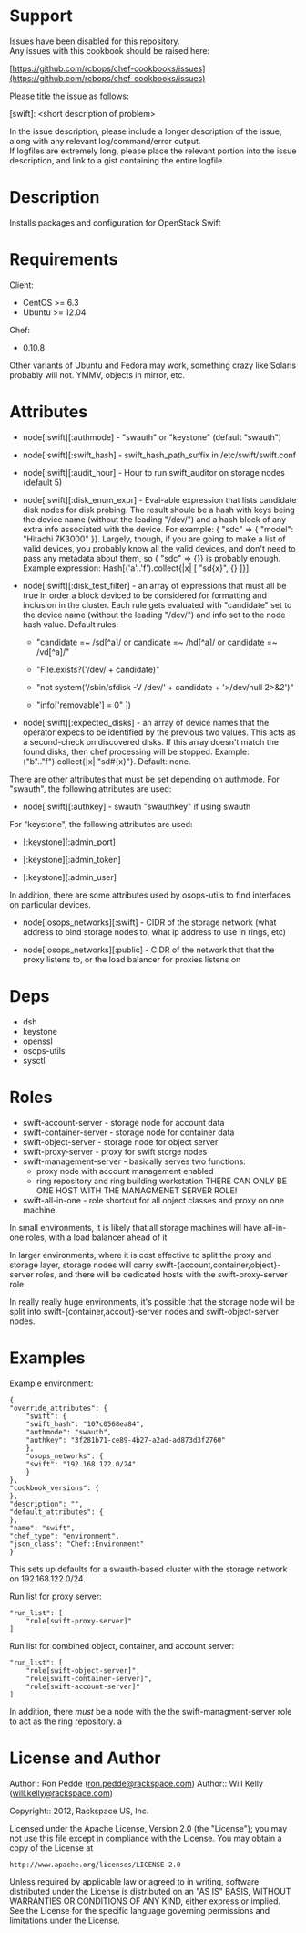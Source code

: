 Support
=======

Issues have been disabled for this repository.  
Any issues with this cookbook should be raised here:

[https://github.com/rcbops/chef-cookbooks/issues](https://github.com/rcbops/chef-cookbooks/issues)

Please title the issue as follows:

[swift]: \<short description of problem\>

In the issue description, please include a longer description of the issue, along with any relevant log/command/error output.  
If logfiles are extremely long, please place the relevant portion into the issue description, and link to a gist containing the entire logfile

Description
====

Installs packages and configuration for OpenStack Swift

Requirements
====

Client:
 * CentOS >= 6.3
 * Ubuntu >= 12.04

Chef:
 * 0.10.8

Other variants of Ubuntu and Fedora may work, something crazy like
Solaris probably will not.  YMMV, objects in mirror, etc.

Attributes
====

 * node[:swift][:authmode] - "swauth" or "keystone" (default "swauth")

 * node[:swift][:swift_hash] - swift_hash_path_suffix in /etc/swift/swift.conf

 * node[:swift][:audit_hour] - Hour to run swift_auditor on storage nodes (default 5)

 * node[:swift][:disk_enum_expr] - Eval-able expression that lists
   candidate disk nodes for disk probing.  The result shoule be a hash
   with keys being the device name (without the leading "/dev/") and a
   hash block of any extra info associated with the device.  For
   example: { "sdc" => { "model": "Hitachi 7K3000" }}.  Largely,
   though, if you are going to make a list of valid devices, you
   probably know all the valid devices, and don't need to pass any
   metadata about them, so { "sdc" => {}} is probably enough.  Example
   expression: Hash[('a'..'f').collect{|x| [ "sd{x}", {} ]}]

 * node[:swift][:disk_test_filter] - an array of expressions that must
   all be true in order a block deviced to be considered for
   formatting and inclusion in the cluster.  Each rule gets evaluated
   with "candidate" set to the device name (without the leading
   "/dev/") and info set to the node hash value.  Default rules:

    * "candidate =~ /sd[^a]/ or candidate =~ /hd[^a]/ or candidate =~
      /vd[^a]/"

    * "File.exists?('/dev/ + candidate)"

    * "not system('/sbin/sfdisk -V /dev/' + candidate + '>/dev/null 2>&2')"

    * "info['removable'] = 0" ])

 * node[:swift][:expected_disks] - an array of device names that the
   operator expecs to be identified by the previous two values.  This
   acts as a second-check on discovered disks.  If this array doesn't
   match the found disks, then chef processing will be stopped.
   Example: ("b".."f").collect{|x| "sd#{x}"}.  Default: none.

There are other attributes that must be set depending on authmode.
For "swauth", the following attributes are used:

 * node[:swift][:authkey] - swauth "swauthkey" if using swauth

For "keystone", the following attributes are used:

 * [:keystone][:admin_port]

 * [:keystone][:admin_token]

 * [:keystone][:admin_user]

In addition, there are some attributes used by osops-utils to find
interfaces on particular devices.

 * node[:osops_networks][:swift] - CIDR of the storage network (what
   address to bind storage nodes to, what ip address to use in rings,
   etc)

 * node[:osops_networks][:public] - CIDR of the network that
   that the proxy listens to, or the load balancer for proxies listens
   on

Deps
====

 * dsh
 * keystone
 * openssl
 * osops-utils
 * sysctl

Roles
====

 * swift-account-server - storage node for account data
 * swift-container-server - storage node for container data
 * swift-object-server - storage node for object server
 * swift-proxy-server - proxy for swift storge nodes
 * swift-management-server - basically serves two functions:
   * proxy node with account management enabled
   * ring repository and ring building workstation
   THERE CAN ONLY BE ONE HOST WITH THE MANAGMENET SERVER ROLE!
 * swift-all-in-one - role shortcut for all object classes and proxy
   on one machine.

In small environments, it is likely that all storage machines will
have all-in-one roles, with a load balancer ahead of it

In larger environments, where it is cost effective to split the proxy
and storage layer, storage nodes will carry
swift-{account,container,object}-server roles, and there will be
dedicated hosts with the swift-proxy-server role.

In really really huge environments, it's possible that the storage
node will be split into swift-{container,accout}-server nodes and
swift-object-server nodes.

Examples
====

Example environment:


    {
	"override_attributes": {
	    "swift": {
		"swift_hash": "107c0568ea84",
		"authmode": "swauth",
		"authkey": "3f281b71-ce89-4b27-a2ad-ad873d3f2760"
	    },
	    "osops_networks": {
		"swift": "192.168.122.0/24"
	    }
	},
	"cookbook_versions": {
	},
	"description": "",
	"default_attributes": {
	},
	"name": "swift",
	"chef_type": "environment",
	"json_class": "Chef::Environment"
    }

This sets up defaults for a swauth-based cluster with the storage
network on 192.168.122.0/24.

Run list for proxy server:

    "run_list": [
        "role[swift-proxy-server]"
    ]

Run list for combined object, container, and account server:

    "run_list": [
        "role[swift-object-server]",
        "role[swift-container-server]",
        "role[swift-account-server]"
    ]

In addition, there *must* be a node with the the
swift-managment-server role to act as the ring repository.
a

License and Author
====

Author:: Ron Pedde (<ron.pedde@rackspace.com>)
Author:: Will Kelly (<will.kelly@rackspace.com>)

Copyright:: 2012, Rackspace US, Inc.

Licensed under the Apache License, Version 2.0 (the "License");
you may not use this file except in compliance with the License.
You may obtain a copy of the License at

    http://www.apache.org/licenses/LICENSE-2.0

Unless required by applicable law or agreed to in writing, software
distributed under the License is distributed on an "AS IS" BASIS,
WITHOUT WARRANTIES OR CONDITIONS OF ANY KIND, either express or implied.
See the License for the specific language governing permissions and
limitations under the License.

